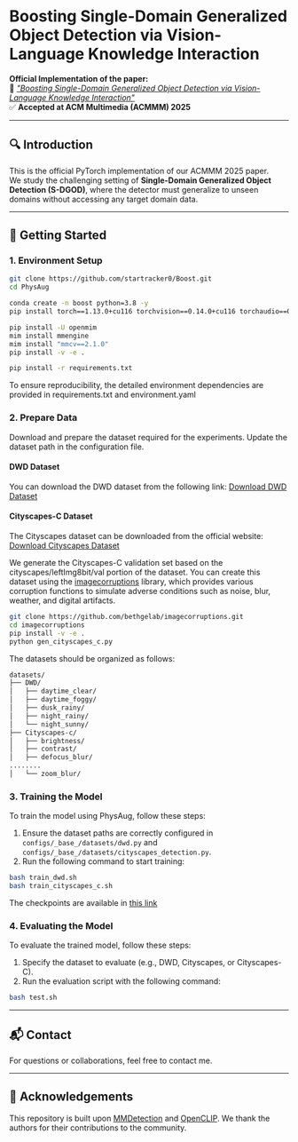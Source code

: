 # Boosting Single-Domain Generalized Object Detection via Vision-Language Knowledge Interaction

**Official Implementation of the paper:**  
📄 [_"Boosting Single-Domain Generalized Object Detection via Vision-Language Knowledge Interaction"_](https://arxiv.org/pdf/2504.19086)  
✅ **Accepted at ACM Multimedia (ACMMM) 2025**

---

## 🔍 Introduction

This is the official PyTorch implementation of our ACMMM 2025 paper.  
We study the challenging setting of **Single-Domain Generalized Object Detection (S-DGOD)**, where the detector must generalize to unseen domains without accessing any target domain data.

---

## 🚀 Getting Started

### 1. Environment Setup
```bash
git clone https://github.com/startracker0/Boost.git
cd PhysAug

conda create -n boost python=3.8 -y
pip install torch==1.13.0+cu116 torchvision==0.14.0+cu116 torchaudio==0.13.0 --extra-index-url https://download.pytorch.org/whl/cu116

pip install -U openmim
mim install mmengine
mim install "mmcv==2.1.0"
pip install -v -e .

pip install -r requirements.txt
```
To ensure reproducibility, the detailed environment dependencies are provided in requirements.txt and environment.yaml

### 2. Prepare Data
Download and prepare the dataset required for the experiments. Update the dataset path in the configuration file.

#### DWD Dataset
You can download the DWD dataset from the following link:
[Download DWD Dataset](https://drive.google.com/drive/folders/1IIUnUrJrvFgPzU8D6KtV0CXa8k1eBV9B)

#### Cityscapes-C Dataset
The Cityscapes dataset can be downloaded from the official website:
[Download Cityscapes Dataset](https://www.cityscapes-dataset.com/)

We generate the Cityscapes-C validation set based on the cityscapes/leftImg8bit/val portion of the dataset.
You can create this dataset using the [imagecorruptions](https://github.com/bethgelab/imagecorruptions) library, which provides various corruption functions to simulate adverse conditions such as noise, blur, weather, and digital artifacts.

```bash
git clone https://github.com/bethgelab/imagecorruptions.git
cd imagecorruptions
pip install -v -e .
python gen_cityscapes_c.py
```

The datasets should be organized as follows:
```bash
datasets/
├── DWD/
│   ├── daytime_clear/
│   ├── daytime_foggy/
│   ├── dusk_rainy/
│   ├── night_rainy/
│   └── night_sunny/
├── Cityscapes-c/
│   ├── brightness/
│   ├── contrast/
│   ├── defocus_blur/
........
│   └── zoom_blur/
```
### 3. Training the Model

To train the model using PhysAug, follow these steps:

1. Ensure the dataset paths are correctly configured in `configs/_base_/datasets/dwd.py` and `configs/_base_/datasets/cityscapes_detection.py`.
2. Run the following command to start training:

```bash
bash train_dwd.sh
bash train_cityscapes_c.sh
```

The checkpoints are available in [this link](https://pan.baidu.com/s/1MQCG-u2nylz4ii3qy4i8Xw?pwd=xuja)
### 4. Evaluating the Model

To evaluate the trained model, follow these steps:

1. Specify the dataset to evaluate (e.g., DWD, Cityscapes, or Cityscapes-C).
2. Run the evaluation script with the following command:

```bash
bash test.sh
```
---

## 📬 Contact

For questions or collaborations, feel free to contact me.

---

## 📌 Acknowledgements

This repository is built upon [MMDetection](https://github.com/open-mmlab/mmdetection) and [OpenCLIP](https://github.com/mlfoundations/open_clip). We thank the authors for their contributions to the community.
